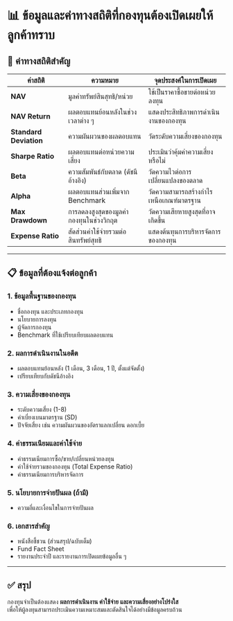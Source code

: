 # 📊 ข้อมูลและค่าทางสถิติที่กองทุนต้องเปิดเผยให้ลูกค้าทราบ

## 🧮 ค่าทางสถิติสำคัญ

| ค่าสถิติ              | ความหมาย                                                 | จุดประสงค์ในการเปิดเผย                |
|-----------------------|----------------------------------------------------------|----------------------------------------|
| **NAV**               | มูลค่าทรัพย์สินสุทธิ/หน่วย                             | ใช้เป็นราคาซื้อขายต่อหน่วยลงทุน       |
| **NAV Return**        | ผลตอบแทนย้อนหลังในช่วงเวลาต่าง ๆ                        | แสดงประสิทธิภาพการดำเนินงานของกองทุน |
| **Standard Deviation**| ความผันผวนของผลตอบแทน                                   | วัดระดับความเสี่ยงของกองทุน           |
| **Sharpe Ratio**      | ผลตอบแทนต่อหน่วยความเสี่ยง                               | ประเมินว่าคุ้มค่าความเสี่ยงหรือไม่     |
| **Beta**              | ความสัมพันธ์กับตลาด (ดัชนีอ้างอิง)                     | วัดความไวต่อการเปลี่ยนแปลงของตลาด     |
| **Alpha**             | ผลตอบแทนส่วนเพิ่มจาก Benchmark                         | วัดความสามารถสร้างกำไรเหนือเกณฑ์มาตรฐาน |
| **Max Drawdown**      | การลดลงสูงสุดของมูลค่ากองทุนในช่วงวิกฤต                | วัดความเสียหายสูงสุดที่อาจเกิดขึ้น     |
| **Expense Ratio**     | สัดส่วนค่าใช้จ่ายรวมต่อสินทรัพย์สุทธิ                  | แสดงต้นทุนการบริหารจัดการของกองทุน     |

---

## 📋 ข้อมูลที่ต้องแจ้งต่อลูกค้า

### 1. ข้อมูลพื้นฐานของกองทุน
- ชื่อกองทุน และประเภทกองทุน
- นโยบายการลงทุน
- ผู้จัดการกองทุน
- Benchmark ที่ใช้เปรียบเทียบผลตอบแทน

### 2. ผลการดำเนินงานในอดีต
- ผลตอบแทนย้อนหลัง (1 เดือน, 3 เดือน, 1 ปี, ตั้งแต่จัดตั้ง)
- เปรียบเทียบกับดัชนีอ้างอิง

### 3. ความเสี่ยงของกองทุน
- ระดับความเสี่ยง (1-8)
- ค่าเบี่ยงเบนมาตรฐาน (SD)
- ปัจจัยเสี่ยง เช่น ความผันผวนของอัตราแลกเปลี่ยน ดอกเบี้ย

### 4. ค่าธรรมเนียมและค่าใช้จ่าย
- ค่าธรรมเนียมการซื้อ/ขาย/เปลี่ยนหน่วยลงทุน
- ค่าใช้จ่ายรวมของกองทุน (Total Expense Ratio)
- ค่าธรรมเนียมการบริหารจัดการ

### 5. นโยบายการจ่ายปันผล (ถ้ามี)
- ความถี่และเงื่อนไขในการจ่ายปันผล

### 6. เอกสารสำคัญ
- หนังสือชี้ชวน (ส่วนสรุป/ฉบับเต็ม)
- Fund Fact Sheet
- รายงานประจำปี และรายงานการเปิดเผยข้อมูลอื่น ๆ

---

## ✅ สรุป

กองทุนจำเป็นต้องแสดง **ผลการดำเนินงาน ค่าใช้จ่าย และความเสี่ยงอย่างโปร่งใส**  
เพื่อให้ผู้ลงทุนสามารถประเมินความเหมาะสมและตัดสินใจได้อย่างมีข้อมูลครบถ้วน
